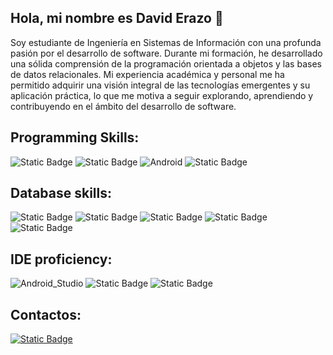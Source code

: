## Hola, mi nombre es David Erazo 👋

<!--
**daviderazo04/daviderazo04** is a ✨ _special_ ✨ repository because its `README.md` (this file) appears on your GitHub profile.
-->
Soy estudiante de Ingeniería en Sistemas de Información con una profunda pasión por el desarrollo de software. Durante mi formación, he desarrollado una sólida comprensión de la programación orientada a objetos y las bases de datos relacionales. Mi experiencia académica y personal me ha permitido adquirir una visión integral de las tecnologías emergentes y su aplicación práctica, lo que me motiva a seguir explorando, aprendiendo y contribuyendo en el ámbito del desarrollo de software.

## Programming Skills:
![Static Badge](https://img.shields.io/badge/java-orange?style=for-the-badge&logo=typeorm&logoColor=white&labelColor=black)
![Static Badge](https://img.shields.io/badge/python-yellow?style=for-the-badge&logo=python&logoColor=white&labelColor=black)
![Android](https://img.shields.io/badge/Android-3DDC84?style=for-the-badge&logo=android&logoColor=white&labelColor=101010)
![Static Badge](https://img.shields.io/badge/c%23-purple?style=for-the-badge&logo=sharp&logoColor=white&labelColor=black)

## Database skills:
![Static Badge](https://img.shields.io/badge/sql-EB1A5E?style=for-the-badge&logo=amazondocumentdb&logoColor=white&labelColor=black)
![Static Badge](https://img.shields.io/badge/Oracle%20DB-red?style=for-the-badge&logo=oracle&labelColor=black)
![Static Badge](https://img.shields.io/badge/PostgreSQL-blue?style=for-the-badge&logo=postgresql&logoColor=white&labelColor=black)
![Static Badge](https://img.shields.io/badge/mysql-69C9D0?style=for-the-badge&logo=mysql&logoColor=white&labelColor=black)
![Static Badge](https://img.shields.io/badge/sqlite-skyblue?style=for-the-badge&logo=sqlite&logoColor=white&logoSize=amd&labelColor=black)

## IDE proficiency:

![Android_Studio](https://img.shields.io/badge/Android_Studio-3DDC84?style=for-the-badge&logo=android-studio&logoColor=white&labelColor=101010)
![Static Badge](https://img.shields.io/badge/intelli--j-pink?style=for-the-badge&logo=intellijidea&logoColor=white&labelColor=black)
![Static Badge](https://img.shields.io/badge/netbeans-CFDCE7?style=for-the-badge&logo=apachenetbeanside&logoColor=white&labelColor=black)

## Contactos:
[![Static Badge](https://img.shields.io/badge/linkedin-blue?style=for-the-badge&logo=linkedin&labelColor=black)](https://www.linkedin.com/in/david-erazo-7a7223292)










